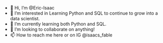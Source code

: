 - 👋 Hi, I’m @Eric-Isaac
- 👀 I’m interested in Learning Python and SQL to continue to grow into a data scientist.
- 🌱 I’m currently learning both Python and SQL.
- 💞️ I’m looking to collaborate on anything!
- 📫 How to reach me here or on IG @isaacs_fable 

<!---
Eric-Isaac/Eric-Isaac is a ✨ special ✨ repository because its `README.md` (this file) appears on your GitHub profile.
You can click the Preview link to take a look at your changes.
--->
